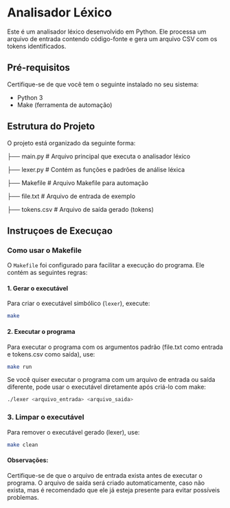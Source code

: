 # Analisador Léxico

Este é um analisador léxico desenvolvido em Python. Ele processa um arquivo de entrada contendo código-fonte e gera um arquivo CSV com os tokens identificados.

## Pré-requisitos

Certifique-se de que você tem o seguinte instalado no seu sistema:

- Python 3
- Make (ferramenta de automação)

## Estrutura do Projeto

O projeto está organizado da seguinte forma:

├── main.py # Arquivo principal que executa o analisador léxico 

├── lexer.py # Contém as funções e padrões de análise léxica 

├── Makefile # Arquivo Makefile para automação 

├── file.txt # Arquivo de entrada de exemplo 

├── tokens.csv # Arquivo de saída gerado (tokens)


## Instruçoes de Execuçao
### Como usar o Makefile

O `Makefile` foi configurado para facilitar a execução do programa. Ele contém as seguintes regras:

#### 1. **Gerar o executável**

Para criar o executável simbólico (`lexer`), execute:
```bash
make
```

#### 2. **Executar o programa**

Para executar o programa com os argumentos padrão (file.txt como entrada e tokens.csv como saída), use:
```bash
make run
```

Se você quiser executar o programa com um arquivo de entrada ou saída diferente, pode usar o executável diretamente após criá-lo com make:
```bash
./lexer <arquivo_entrada> <arquivo_saida>
```

### 3. **Limpar o executável**
Para remover o executável gerado (lexer), use:
```bash
make clean
```

#### Observações:
Certifique-se de que o arquivo de entrada exista antes de executar o programa. O arquivo de saída será criado automaticamente, caso não exista, mas é recomendado que ele já esteja presente para evitar possíveis problemas.


